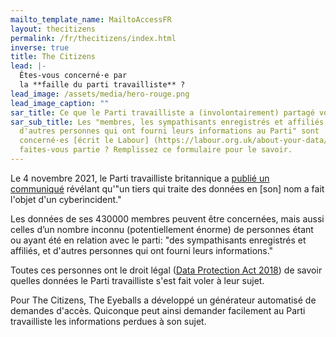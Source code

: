 ```yaml
---
mailto_template_name: MailtoAccessFR
layout: thecitizens
permalink: /fr/thecitizens/index.html
inverse: true
title: The Citizens
lead: |-
  Êtes-vous concerné·e par
  la **faille du parti travailliste** ?
lead_image: /assets/media/hero-rouge.png
lead_image_caption: ""
sar_title: Ce que le Parti travailliste a (involontairement) partagé vous concernant
sar_sub_title: Les "membres, les sympathisants enregistrés et affiliés, et
  d'autres personnes qui ont fourni leurs informations au Parti" sont
  concerné·es [écrit le Labour] (https://labour.org.uk/about-your-data/). En
  faites-vous partie ? Remplissez ce formulaire pour le savoir.
---
```

Le 4 novembre 2021, le Parti travailliste britannique a [publié un communiqué](https://labour.org.uk/about-your-data/) révélant qu'"un tiers qui traite des données en \[son] nom a fait l'objet d'un cyberincident."

Les données de ses 430000 membres peuvent être concernées, mais aussi celles d’un nombre inconnu (potentiellement énorme) de personnes étant ou ayant été en relation avec le parti: "des sympathisants enregistrés et affiliés, et d'autres personnes qui ont fourni leurs informations."

Toutes ces personnes ont le droit légal ([Data Protection Act 2018](https://www.legislation.gov.uk/ukpga/2018/12/contents/enacted)) de savoir quelles données le Parti travailliste s'est fait voler à leur sujet.

Pour The Citizens, The Eyeballs a développé un générateur automatisé de demandes d'accès. Quiconque peut ainsi demander facilement au Parti travailliste les informations perdues à son sujet.